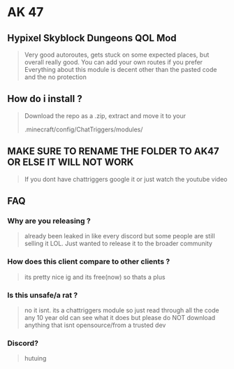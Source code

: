 # AK 47
## Hypixel Skyblock Dungeons QOL Mod

> Very good autoroutes, gets stuck on some expected places, but overall really good. You can add your own routes if you prefer 
> Everything about this module is decent other than the pasted code and the no protection


## How do i install ?
> Download the repo as a .zip, extract and move it to your
>
> .minecraft/config/ChatTriggers/modules/
>
## MAKE SURE TO RENAME THE FOLDER TO AK47 OR ELSE IT WILL NOT WORK
> 
> If you dont have chattriggers google it or just watch the youtube video

## FAQ
### Why are you releasing ?
> already been leaked in like every discord but some people are still selling it LOL. Just wanted to release it to the broader community
### How does this client compare to other clients ?
> its pretty nice ig and its free(now) so thats a plus
### Is this unsafe/a rat ?
> no it isnt. its a chattriggers module so just read through all the code any 10 year old can see what it does but please do NOT download anything that isnt opensource/from a trusted dev 
### Discord?
> hutuing
